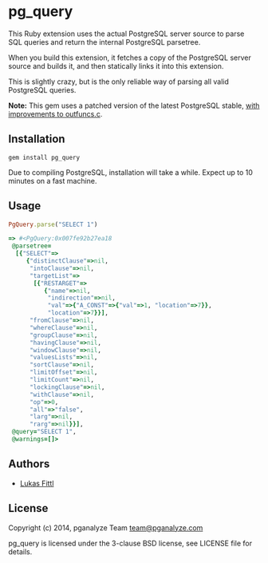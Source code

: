 pg_query
========

This Ruby extension uses the actual PostgreSQL server source to parse SQL queries and return the internal PostgreSQL parsetree.

When you build this extension, it fetches a copy of the PostgreSQL server source and builds it, and then statically links it into this extension.

This is slightly crazy, but is the only reliable way of parsing all valid PostgreSQL queries.

**Note:** This gem uses a patched version of the latest PostgreSQL stable, [with improvements to outfuncs.c](https://github.com/pganalyze/postgres/compare/REL9_3_STABLE...more-outfuncs).

Installation
------------

```
gem install pg_query
```

Due to compiling PostgreSQL, installation will take a while. Expect up to 10 minutes on a fast machine.

Usage
-----

```ruby
PgQuery.parse("SELECT 1")

=> #<PgQuery:0x007fe92b27ea18
 @parsetree=
  [{"SELECT"=>
     {"distinctClause"=>nil,
      "intoClause"=>nil,
      "targetList"=>
       [{"RESTARGET"=>
          {"name"=>nil,
           "indirection"=>nil,
           "val"=>{"A_CONST"=>{"val"=>1, "location"=>7}},
           "location"=>7}}],
      "fromClause"=>nil,
      "whereClause"=>nil,
      "groupClause"=>nil,
      "havingClause"=>nil,
      "windowClause"=>nil,
      "valuesLists"=>nil,
      "sortClause"=>nil,
      "limitOffset"=>nil,
      "limitCount"=>nil,
      "lockingClause"=>nil,
      "withClause"=>nil,
      "op"=>0,
      "all"=>"false",
      "larg"=>nil,
      "rarg"=>nil}}],
 @query="SELECT 1",
 @warnings=[]>
```

Authors
-------

- [Lukas Fittl](mailto:lukas@fittl.com)

License
-------

Copyright (c) 2014, pganalyze Team <team@pganalyze.com>

pg_query is licensed under the 3-clause BSD license, see LICENSE file for details.
